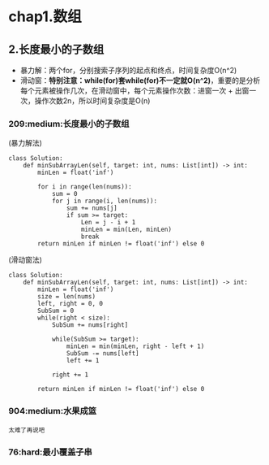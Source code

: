 # chap1.数组

## 2.长度最小的子数组
* 暴力解：两个for，分别搜索子序列的起点和终点，时间复杂度O(n^2)<br>
* 滑动窗：**特别注意：while(for)套while(for)不一定就O(n^2)**，重要的是分析每个元素被操作几次，在滑动窗中，每个元素操作次数：进窗一次 + 出窗一次，操作次数2n，所以时间复杂度是O(n)<br>

### **209:medium:长度最小的子数组**
(暴力解法)<br>
```
class Solution:
    def minSubArrayLen(self, target: int, nums: List[int]) -> int:
        minLen = float('inf')

        for i in range(len(nums)):
            sum = 0
            for j in range(i, len(nums)):
                sum += nums[j]
                if sum >= target:
                    Len = j - i + 1
                    minLen = min(Len, minLen)
                    break
        return minLen if minLen != float('inf') else 0
```
(滑动窗法)<br>
```
class Solution:
    def minSubArrayLen(self, target: int, nums: List[int]) -> int:
        minLen = float('inf')
        size = len(nums)
        left, right = 0, 0
        SubSum = 0
        while(right < size):
            SubSum += nums[right]

            while(SubSum >= target):
                minLen = min(minLen, right - left + 1)
                SubSum -= nums[left]
                left += 1
            
            right += 1

        return minLen if minLen != float('inf') else 0
```
### **904:medium:水果成篮**
```
太难了再说吧
```
### **76:hard:最小覆盖子串**
```
```
